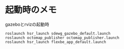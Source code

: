 # 起動時のメモ
gazeboとrvizの起動時  
```
roslaunch hsr_launch sdewg_gazebo_default.launch  
roslaunch octomap_publisher octomap_publisher.launch  
roslaunch hsr_launch flexbe_app_default.launch  
```